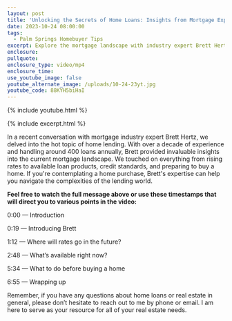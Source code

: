 ```yaml
---
layout: post
title: 'Unlocking the Secrets of Home Loans: Insights from Mortgage Expert'
date: 2023-10-24 08:00:00
tags:
  - Palm Springs Homebuyer Tips
excerpt: Explore the mortgage landscape with industry expert Brett Hertz.
enclosure:
pullquote:
enclosure_type: video/mp4
enclosure_time:
use_youtube_image: false
youtube_alternate_image: /uploads/10-24-23yt.jpg
youtube_code: 88KYH5biHaI
---
```

{% include youtube.html %}

{% include excerpt.html %}

In a recent conversation with mortgage industry expert Brett Hertz, we delved into the hot topic of home lending. With over a decade of experience and handling around 400 loans annually, Brett provided invaluable insights into the current mortgage landscape. We touched on everything from rising rates to available loan products, credit standards, and preparing to buy a home. If you're contemplating a home purchase, Brett's expertise can help you navigate the complexities of the lending world.

**Feel free to watch the full message above or use these timestamps that will direct you to various points in the video:**

0:00 — Introduction

0:19 — Introducing Brett

1:12 — Where will rates go in the future?

2:48 — What’s available right now?

5:34 — What to do before buying a home

6:55 — Wrapping up

Remember, if you have any questions about home loans or real estate in general, please don’t hesitate to reach out to me by phone or email. I am here to serve as your resource for all of your real estate needs.